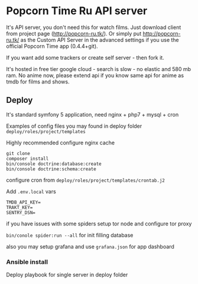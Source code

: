 # Popcorn Time Ru API server

It's API server, you don't need this for watch films. Just download client from project page (http://popcorn-ru.tk/).
Or simply put http://popcorn-ru.tk/ as the Custom API Server in the advanced settings if you use the official Popcorn Time app (0.4.4+git).

If you want add some trackers or create self server - then fork it.

It's hosted in free tier google cloud - search is slow - no elastic and 580 mb ram.
No anime now, please extend api if you know same api for anime as tmdb for films and shows.

## Deploy

It's standard symfony 5 application, need nginx + php7 + mysql + cron

Examples of config files you may found in deploy folder `deploy/roles/project/templates`

Highly recommended configure nginx cache

```
git clone
composer install
bin/console doctrine:database:create
bin/console doctrine:schema:create
```

configure cron from `deploy/roles/project/templates/crontab.j2`

Add `.env.local` vars
```
TMDB_API_KEY=
TRAKT_KEY=
SENTRY_DSN=
```

if you have issues with some spiders setup tor node and configure tor proxy

``` bin/conole spider:run --all ``` for init filling database

also you may setup grafana and use `grafana.json` for app dashboard

### Ansible install

Deploy playbook for single server in deploy folder
